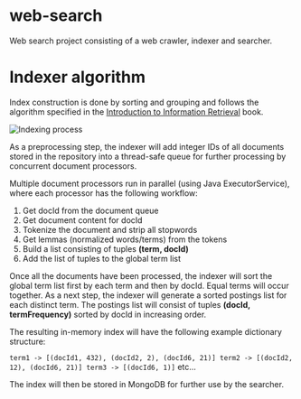 # web-search
Web search project consisting of a web crawler, indexer and searcher.

# Indexer algorithm

Index construction is done by sorting and grouping and follows the algorithm specified in the [Introduction to Information Retrieval](https://nlp.stanford.edu/IR-book/information-retrieval-book.html) book.

![Indexing process](https://nlp.stanford.edu/IR-book/html/htmledition/img54.png)

As a preprocessing step, the indexer will add integer IDs of all documents stored in the repository into a thread-safe queue for further processing by concurrent document processors.

Multiple document processors run in parallel (using Java ExecutorService), where each processor has the following workflow:

1. Get docId from the document queue
2. Get document content for docId
2. Tokenize the document and strip all stopwords
3. Get lemmas (normalized words/terms) from the tokens
4. Build a list consisting of tuples **(term, docId)**
5. Add the list of tuples to the global term list

Once all the documents have been processed, the indexer will sort the global term list first by each term and then by docId. Equal terms will occur together. As a next step, the indexer will generate a sorted postings list for each distinct term. The postings list will consist of tuples **(docId, termFrequency)** sorted by docId in increasing order.

The resulting in-memory index will have the following example dictionary structure:

`term1 -> [(docId1, 432), (docId2, 2), (docId6, 21)]
term2 -> [(docId2, 12), (docId6, 21)]
term3 -> [(docId6, 1)]`
etc...

The index will then be stored in MongoDB for further use by the searcher.


